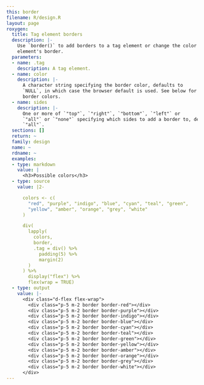 ```yaml
---
this: border
filename: R/design.R
layout: page
roxygen:
  title: Tag element borders
  description: |-
    Use `border()` to add borders to a tag element or change the color of a tag
    element's border.
  parameters:
  - name: .tag
    description: A tag element.
  - name: color
    description: |-
      A character string specifying the border color, defaults to
      `NULL`, in which case the browser default is used. See below for possible
      border colors.
  - name: sides
    description: |-
      One or more of `"top"`, `"right"`, `"bottom"`, `"left"` or
      `"all"` or `"none"` specifying which sides to add a border to, defaults to
      `"all"`.
  sections: []
  return: ~
  family: design
  name: ~
  rdname: ~
  examples:
  - type: markdown
    value: |
      <h3>Possible colors</h3>
  - type: source
    value: |2-

      colors <- c(
        "red", "purple", "indigo", "blue", "cyan", "teal", "green",
        "yellow", "amber", "orange", "grey", "white"
      )

      div(
        lapply(
          colors,
          border,
          .tag = div() %>%
            padding(5) %>%
            margin(2)
        )
      ) %>%
        display("flex") %>%
        flex(wrap = TRUE)
  - type: output
    value: |-
      <div class="d-flex flex-wrap">
        <div class="p-5 m-2 border border-red"></div>
        <div class="p-5 m-2 border border-purple"></div>
        <div class="p-5 m-2 border border-indigo"></div>
        <div class="p-5 m-2 border border-blue"></div>
        <div class="p-5 m-2 border border-cyan"></div>
        <div class="p-5 m-2 border border-teal"></div>
        <div class="p-5 m-2 border border-green"></div>
        <div class="p-5 m-2 border border-yellow"></div>
        <div class="p-5 m-2 border border-amber"></div>
        <div class="p-5 m-2 border border-orange"></div>
        <div class="p-5 m-2 border border-grey"></div>
        <div class="p-5 m-2 border border-white"></div>
      </div>
---
```

